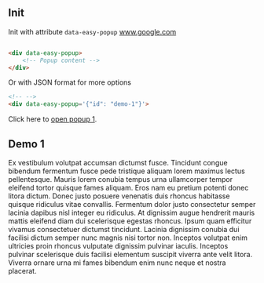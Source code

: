 ## Init

Init with attribute `data-easy-popup` www.google.com

```html

<div data-easy-popup>
    <!-- Popup content -->
</div>
```

Or with JSON format for more options

```html
<!-- -->
<div data-easy-popup='{"id": "demo-1"}'>
```

Click here to <a href="#demo-1">open popup 1</a>.

<div data-easy-popup='{"id": "demo-1"}'>
    <h2>Demo 1</h2>
    <p>
        Ex vestibulum volutpat accumsan dictumst fusce. Tincidunt congue bibendum fermentum fusce pede tristique
        aliquam lorem maximus lectus pellentesque. Mauris lorem conubia tempus urna ullamcorper tempor eleifend
        tortor
        quisque fames aliquam. Eros nam eu pretium potenti donec litora dictum. Donec justo posuere venenatis duis
        rhoncus habitasse quisque ridiculus vitae convallis. Fermentum dolor justo consectetur semper lacinia
        dapibus
        nisl integer eu ridiculus. At dignissim augue hendrerit mauris mattis eleifend diam dui scelerisque egestas
        rhoncus.
        Ipsum quam efficitur vivamus consectetuer dictumst tincidunt. Lacinia dignissim conubia dui facilisi dictum
        semper nunc magnis nisi tortor non. Inceptos volutpat enim ultricies proin rhoncus vulputate dignissim
        pulvinar
        iaculis. Inceptos pulvinar scelerisque duis facilisi elementum suscipit viverra ante velit litora. Viverra
        ornare urna mi fames bibendum enim nunc neque et nostra placerat.
    </p>
</div>